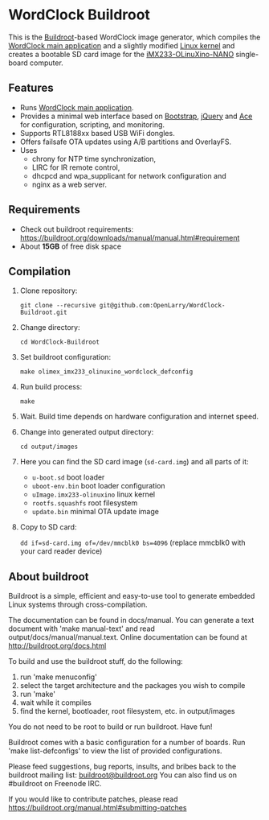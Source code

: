 # WordClock Buildroot

This is the [Buildroot](https://buildroot.org/)-based WordClock image generator, which compiles the [WordClock main application](https://github.com/OpenLarry/WordClock) and a slightly modified [Linux kernel](https://github.com/OpenLarry/WordClock-Kernel) and creates a bootable SD card image for the [iMX233-OLinuXino-NANO](https://www.olimex.com/Products/OLinuXino/iMX233/iMX233-OLinuXino-NANO/open-source-hardware) single-board computer.

## Features

* Runs [WordClock main application](https://github.com/OpenLarry/WordClock).
* Provides a minimal web interface based on [Bootstrap](https://getbootstrap.com/), [jQuery](https://jquery.com/) and [Ace](https://ace.c9.io/) for configuration, scripting, and monitoring.
* Supports RTL8188xx based USB WiFi dongles.
* Offers failsafe OTA updates using A/B partitions and OverlayFS.
* Uses
    * chrony for NTP time synchronization,
    * LIRC for IR remote control,
    * dhcpcd and wpa_supplicant for network configuration and
    * nginx as a web server.

## Requirements
* Check out buildroot requirements: https://buildroot.org/downloads/manual/manual.html#requirement
* About __15GB__ of free disk space

## Compilation

1. Clone repository:
   
   `git clone --recursive git@github.com:OpenLarry/WordClock-Buildroot.git`
2. Change directory:
   
   `cd WordClock-Buildroot`
3. Set buildroot configuration:
   
   `make olimex_imx233_olinuxino_wordclock_defconfig`
4. Run build process:
   
   `make`
5. Wait. Build time depends on hardware configuration and internet speed.
6. Change into generated output directory:
   
   `cd output/images`
7. Here you can find the SD card image (`sd-card.img`) and all parts of it:
   
   * `u-boot.sd` boot loader
   * `uboot-env.bin` boot loader configuration
   * `uImage.imx233-olinuxino` linux kernel
   * `rootfs.squashfs` root filesystem
   * `update.bin` minimal OTA update image
   
8. Copy to SD card:
   
   `dd if=sd-card.img of=/dev/mmcblk0 bs=4096` (replace mmcblk0 with your card reader device)

## About buildroot

Buildroot is a simple, efficient and easy-to-use tool to generate embedded
Linux systems through cross-compilation.

The documentation can be found in docs/manual. You can generate a text
document with 'make manual-text' and read output/docs/manual/manual.text.
Online documentation can be found at http://buildroot.org/docs.html

To build and use the buildroot stuff, do the following:

1. run 'make menuconfig'
2. select the target architecture and the packages you wish to compile
3. run 'make'
4. wait while it compiles
5. find the kernel, bootloader, root filesystem, etc. in output/images

You do not need to be root to build or run buildroot.   Have fun!

Buildroot comes with a basic configuration for a number of boards. Run
'make list-defconfigs' to view the list of provided configurations.

Please feed suggestions, bug reports, insults, and bribes back to the
buildroot mailing list: buildroot@buildroot.org
You can also find us on #buildroot on Freenode IRC.

If you would like to contribute patches, please read
https://buildroot.org/manual.html#submitting-patches
